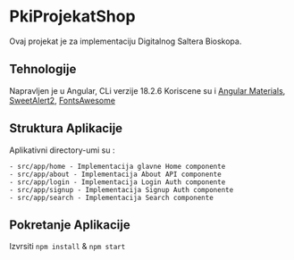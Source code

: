 # PkiProjekatShop

Ovaj projekat je za implementaciju Digitalnog Saltera Bioskopa. 


## Tehnologije 

Napravljen je u Angular, CLi verzije 18.2.6
Koriscene su i [Angular Materials](https://material.angular.io), [SweetAlert2](https://sweetalert2.github.io), [FontsAwesome](https://fontawesome.com)

## Struktura Aplikacije 

Aplikativni directory-umi su : 

    - src/app/home - Implementacija glavne Home componente
    - src/app/about - Implementacija About API componente
    - src/app/login - Implementacija Login Auth componente
    - src/app/signup - Implementacija Signup Auth componente
    - src/app/search - Implementacija Search componente
    

## Pokretanje Aplikacije

Izvrsiti `npm install` & `npm start`
